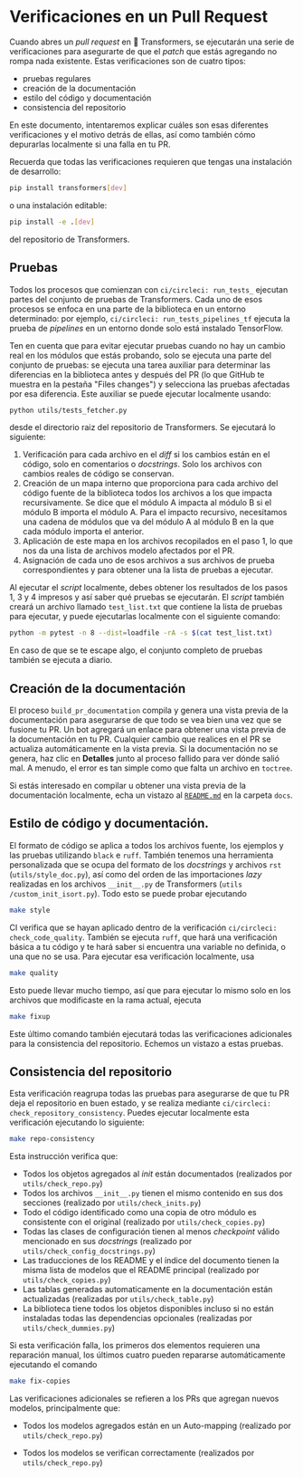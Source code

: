 <!---
Copyright 2020 The HuggingFace Team. All rights reserved.

Licensed under the Apache License, Version 2.0 (the "License");
you may not use this file except in compliance with the License.
You may obtain a copy of the License at

    http://www.apache.org/licenses/LICENSE-2.0

Unless required by applicable law or agreed to in writing, software
distributed under the License is distributed on an "AS IS" BASIS,
WITHOUT WARRANTIES OR CONDITIONS OF ANY KIND, either express or implied.
See the License for the specific language governing permissions and
limitations under the License.

⚠️ Note that this file is in Markdown but contain specific syntax for our doc-builder (similar to MDX) that may not be
rendered properly in your Markdown viewer.

-->

# Verificaciones en un Pull Request

Cuando abres un _pull request_ en 🤗 Transformers, se ejecutarán una serie de verificaciones para asegurarte de que el _patch_ que estás agregando no rompa nada existente. Estas verificaciones son de cuatro tipos:
- pruebas regulares
- creación de la documentación
- estilo del código y documentación
- consistencia del repositorio

En este documento, intentaremos explicar cuáles son esas diferentes verificaciones y el motivo detrás de ellas, así como también cómo depurarlas localmente si una falla en tu PR.

Recuerda que todas las verificaciones requieren que tengas una instalación de desarrollo:

```bash
pip install transformers[dev]
```

o una instalación editable:

```bash
pip install -e .[dev]
```

del repositorio de Transformers.

## Pruebas

Todos los procesos que comienzan con `ci/circleci: run_tests_` ejecutan partes del conjunto de pruebas de Transformers. Cada uno de esos procesos se enfoca en una parte de la biblioteca en un entorno determinado: por ejemplo, `ci/circleci: run_tests_pipelines_tf` ejecuta la prueba de _pipelines_ en un entorno donde solo está instalado TensorFlow.

Ten en cuenta que para evitar ejecutar pruebas cuando no hay un cambio real en los módulos que estás probando, solo se ejecuta una parte del conjunto de pruebas: se ejecuta una tarea auxiliar para determinar las diferencias en la biblioteca antes y después del PR (lo que GitHub te muestra en la pestaña "Files changes") y selecciona las pruebas afectadas por esa diferencia. Este auxiliar se puede ejecutar localmente usando:

```bash
python utils/tests_fetcher.py
```

desde el directorio raiz del repositorio de Transformers. Se ejecutará lo siguiente:

1. Verificación para cada archivo en el _diff_ si los cambios están en el código, solo en comentarios o _docstrings_. Solo los archivos con cambios reales de código se conservan.
2. Creación de un mapa interno que proporciona para cada archivo del código fuente de la biblioteca todos los archivos a los que impacta recursivamente. Se dice que el módulo A impacta al módulo B si el módulo B importa el módulo A. Para el impacto recursivo, necesitamos una cadena de módulos que va del módulo A al módulo B en la que cada módulo importa el anterior.
3. Aplicación de este mapa en los archivos recopilados en el paso 1, lo que nos da una lista de archivos modelo afectados por el PR.
4. Asignación de cada uno de esos archivos a sus archivos de prueba correspondientes y para obtener una la lista de pruebas a ejecutar.

Al ejecutar el _script_ localmente, debes obtener los resultados de los pasos 1, 3 y 4 impresos y así saber qué pruebas se ejecutarán. El _script_ también creará un archivo llamado `test_list.txt` que contiene la lista de pruebas para ejecutar, y puede ejecutarlas localmente con el siguiente comando:

```bash
python -m pytest -n 8 --dist=loadfile -rA -s $(cat test_list.txt)
```

En caso de que se te escape algo, el conjunto completo de pruebas también se ejecuta a diario.

## Creación de la documentación

El proceso `build_pr_documentation` compila y genera una vista previa de la documentación para asegurarse de que todo se vea bien una vez que se fusione tu PR. Un bot agregará un enlace para obtener una vista previa de la documentación en tu PR. Cualquier cambio que realices en el PR se actualiza automáticamente en la vista previa. Si la documentación no se genera, haz clic en **Detalles** junto al proceso fallido para ver dónde salió mal. A menudo, el error es tan simple como que falta un archivo en `toctree`.

Si estás interesado en compilar u obtener una vista previa de la documentación localmente, echa un vistazo al [`README.md`](https://github.com/huggingface/transformers/tree/main/docs) en la carpeta `docs`.

## Estilo de código y documentación.

El formato de código se aplica a todos los archivos fuente, los ejemplos y las pruebas utilizando `black` e `ruff`. También tenemos una herramienta personalizada que se ocupa del formato de los _docstrings_ y archivos `rst` (`utils/style_doc.py`), así como del orden de las importaciones _lazy_ realizadas en los archivos `__init__.py` de Transformers (`utils /custom_init_isort.py`). Todo esto se puede probar ejecutando

```bash
make style
```

CI verifica que se hayan aplicado dentro de la verificación `ci/circleci: check_code_quality`. También se ejecuta `ruff`, que hará una verificación básica a tu código y te hará saber si encuentra una variable no definida, o una que no se usa. Para ejecutar esa verificación localmente, usa

```bash
make quality
```

Esto puede llevar mucho tiempo, así que para ejecutar lo mismo solo en los archivos que modificaste en la rama actual, ejecuta

```bash
make fixup
```

Este último comando también ejecutará todas las verificaciones adicionales para la consistencia del repositorio. Echemos un vistazo a estas pruebas.

## Consistencia del repositorio

Esta verificación reagrupa todas las pruebas para asegurarse de que tu PR deja el repositorio en buen estado, y se realiza mediante `ci/circleci: check_repository_consistency`. Puedes ejecutar localmente esta verificación ejecutando lo siguiente:

```bash
make repo-consistency
```

Esta instrucción verifica que:

- Todos los objetos agregados al _init_ están documentados (realizados por `utils/check_repo.py`)
- Todos los archivos `__init__.py` tienen el mismo contenido en sus dos secciones (realizado por `utils/check_inits.py`)
- Todo el código identificado como una copia de otro módulo es consistente con el original (realizado por `utils/check_copies.py`)
- Todas las clases de configuración tienen al menos _checkpoint_ válido mencionado en sus _docstrings_ (realizado por `utils/check_config_docstrings.py`)
- Las traducciones de los README y el índice del documento tienen la misma lista de modelos que el README principal (realizado por `utils/check_copies.py`)
- Las tablas generadas automaticamente en la documentación están actualizadas (realizadas por `utils/check_table.py`)
- La biblioteca tiene todos los objetos disponibles incluso si no están instaladas todas las dependencias opcionales (realizadas por `utils/check_dummies.py`)

Si esta verificación falla, los primeros dos elementos requieren una reparación manual, los últimos cuatro pueden repararse automáticamente ejecutando el comando

```bash
make fix-copies
```

Las verificaciones adicionales se refieren a los PRs que agregan nuevos modelos, principalmente que:

- Todos los modelos agregados están en un Auto-mapping (realizado por `utils/check_repo.py`)
<!-- TODO Sylvain, add a check that makes sure the common tests are implemented.-->
- Todos los modelos se verifican correctamente (realizados por `utils/check_repo.py`)

<!-- TODO Sylvain, add the following
- All models are added to the main README, inside the main doc
- All checkpoints used actually exist on the Hub

-->
